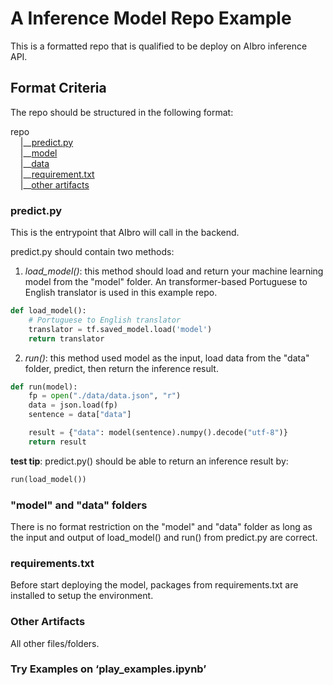 # A Inference Model Repo Example

This is a formatted repo that is qualified to be deploy on AIbro inference API.

## Format Criteria

The repo should be structured in the following format:

repo <br/>
&nbsp;&nbsp;&nbsp;&nbsp;|\_\_[predict.py](#predict-py)<br/>
&nbsp;&nbsp;&nbsp;&nbsp;|\_\_[model](##quot-model-quot-and-quot-data-quot-folders)<br/>
&nbsp;&nbsp;&nbsp;&nbsp;|\_\_[data](##quot-model-quot-and-quot-data-quot-folders)<br/>
&nbsp;&nbsp;&nbsp;&nbsp;|\_\_[requirement.txt](#requirement-txt)<br/>
&nbsp;&nbsp;&nbsp;&nbsp;|\_\_[other artifacts](#other-artifacts)<br/>

### **predict.py**

This is the entrypoint that AIbro will call in the backend.

predict.py should contain two methods:

1. _load_model()_: this method should load and return your machine learning model from the "model" folder. An transformer-based Portuguese to English translator is used in this example repo.

```python
def load_model():
    # Portuguese to English translator
    translator = tf.saved_model.load('model')
    return translator
```

2. _run()_: this method used model as the input, load data from the "data" folder, predict, then return the inference result.

```python
def run(model):
    fp = open("./data/data.json", "r")
    data = json.load(fp)
    sentence = data["data"]

    result = {"data": model(sentence).numpy().decode("utf-8")}
    return result
```

**test tip**: predict.py() should be able to return an inference result by:

```python
run(load_model())
```

### **"model" and "data" folders**

There is no format restriction on the "model" and "data" folder as long as the input and output of load_model() and run() from predict.py are correct.

### **requirements.txt**

Before start deploying the model, packages from requirements.txt are installed to setup the environment.

### **Other Artifacts**

All other files/folders.

### **Try Examples on ‘play_examples.ipynb’**